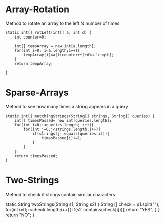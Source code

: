 # Array-Rotation
Method to rotate an array to the left N number of times

    static int[] rotLeft(int[] a, int d) {
        int counter=0;
    
        int[] tempArray = new int[a.length];
        for(int i=0; i<a.length;i++){
            tempArray[i]=a[((counter++)+d%a.length];
        }
        return tempArray;
        
    }
# Sparse-Arrays

Method to see how many times a string appears in a query

    static int[] matchingStrings(String[] strings, String[] queries) {
        int[] timesPassed= new int[queries.length];
        for(int i=0;i<queries.length; i++){
            for(int j=0;j<strings.length;j++){
                if(strings[j].equals(queries[i])){
                    timesPassed[i]+=1;
                }
            }
        }
        return timesPassed;
    }
# Two-Strings

Method to check if strings contain similar characters

static String twoStrings(String s1, String s2) {
        String [] check = s1.split("");
        for(int i=0; i<check.length;i++){
            if(s2.contains(check[i])){
                return "YES";
            }
        }
        return "NO";
    }
